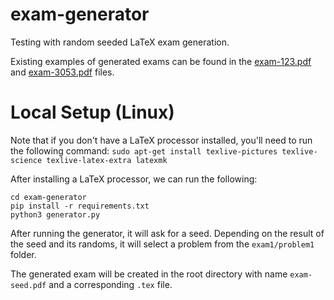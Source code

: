# exam-generator
Testing with random seeded LaTeX exam generation. 

Existing examples of generated exams can be found in the [exam-123.pdf](https://github.com/ezrichards/exam-generator/blob/master/exam-123.pdf) and [exam-3053.pdf](https://github.com/ezrichards/exam-generator/blob/master/exam-3053.pdf) files.

# Local Setup (Linux)
Note that if you don't have a LaTeX processor installed, you'll need to run the following command:
`sudo apt-get install texlive-pictures texlive-science texlive-latex-extra latexmk`

After installing a LaTeX processor, we can run the following:
```git clone https://github.com/ezrichards/exam-generator.git
cd exam-generator
pip install -r requirements.txt
python3 generator.py
```
After running the generator, it will ask for a seed. Depending on the result of the seed and its randoms, it will select a problem from the `exam1/problem1` folder.

The generated exam will be created in the root directory with name `exam-seed.pdf` and a corresponding `.tex` file.
